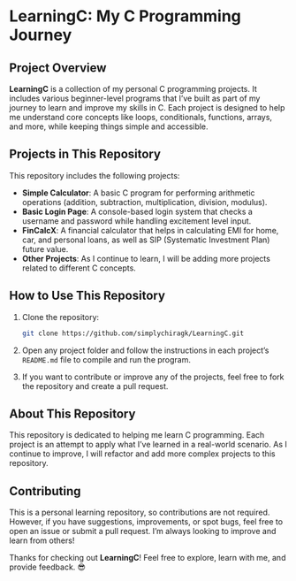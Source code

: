 # LearningC: My C Programming Journey

## Project Overview
**LearningC** is a collection of my personal C programming projects. It includes various beginner-level programs that I’ve built as part of my journey to learn and improve my skills in C. Each project is designed to help me understand core concepts like loops, conditionals, functions, arrays, and more, while keeping things simple and accessible.

## Projects in This Repository
This repository includes the following projects:

- **Simple Calculator**: A basic C program for performing arithmetic operations (addition, subtraction, multiplication, division, modulus).
- **Basic Login Page**: A console-based login system that checks a username and password while handling excitement level input.
- **FinCalcX**: A financial calculator that helps in calculating EMI for home, car, and personal loans, as well as SIP (Systematic Investment Plan) future value.
- **Other Projects**: As I continue to learn, I will be adding more projects related to different C concepts.

## How to Use This Repository
1. Clone the repository:

    ```bash
    git clone https://github.com/simplychiragk/LearningC.git
    ```

2. Open any project folder and follow the instructions in each project’s `README.md` file to compile and run the program.

3. If you want to contribute or improve any of the projects, feel free to fork the repository and create a pull request.

## About This Repository
This repository is dedicated to helping me learn C programming. Each project is an attempt to apply what I’ve learned in a real-world scenario. As I continue to improve, I will refactor and add more complex projects to this repository.

## Contributing
This is a personal learning repository, so contributions are not required. However, if you have suggestions, improvements, or spot bugs, feel free to open an issue or submit a pull request. I’m always looking to improve and learn from others!


Thanks for checking out **LearningC**! Feel free to explore, learn with me, and provide feedback. 😎
